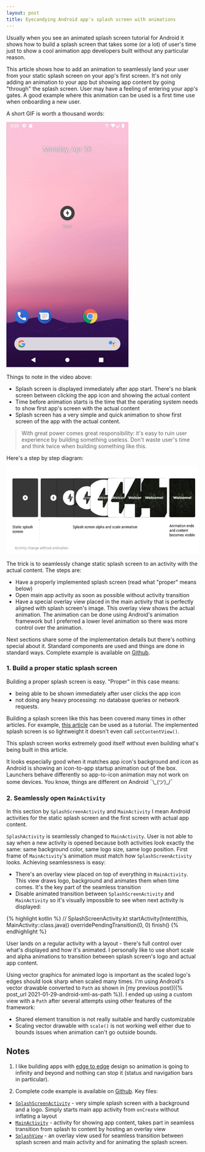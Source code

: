 ```yaml
---
layout: post
title: Eyecandying Android app's splash screen with animations
---
```


Usually when you see an animated splash screen tutorial for Android it shows how to build a splash screen that takes some (or a lot) of user's time just to show a cool animation app developers built without any particular reason.

This article shows how to add an animation to seamlessly land your user from your static splash screen on your app's first screen. It's not only adding an animation to your app but showing app content by going "through" the splash screen. User may have a feeling of entering your app's gates. A good example where this animation can be used is a first time use when onboarding a new user.

A short GIF is worth a thousand words:

![](/assets/android-splash-screen-eyecandy/end-result.gif)

Things to note in the video above:

- Splash screen is displayed immediately after app start. There's no blank screen between clicking the app icon and showing the actual content
- Time before animation starts is the time that the operating system needs to show first app's screen with the actual content
- Splash screen has a very simple and quick animation to show first screen of the app with the actual content.

> With great power comes great responsibility: it's easy to ruin user experience by building something useless. Don't waste user's time and think twice when building something like this.

Here's a step by step diagram:

![](/assets/android-splash-screen-eyecandy/flow.png)

The trick is to seamlessly change static splash screen to an activity with the actual content. The steps are:

- Have a properly implemented splash screen (read what "proper" means below)
- Open main app activity as soon as possible without activity transition
- Have a special overlay view placed in the main activity that is perfectly aligned with splash screen's image. This overlay view shows the actual animation. The animation can be done using Android's animation framework but I preferred a lower level animation so there was more control over the animation.

Next sections share some of the implementation details but there's nothing special about it. Standard components are used and things are done in standard ways. Complete example is available on [Github](https://github.com/aednlaxer/android-splash-screen-to-content-with-animation).

### 1. Build a proper static splash screen

Building a proper splash screen is easy. "Proper" in this case means:

- being able to be shown immediately after user clicks the app icon
- not doing any heavy processing: no database queries or network requests.

Building a splash screen like this has been covered many times in other articles. For example, [this article](https://android.jlelse.eu/right-way-to-create-splash-screen-on-android-e7f1709ba154) can be used as a tutorial. The implemented splash screen is so lightweight it doesn't even call `setContentView()`.

This splash screen works extremely good itself without even building what's being built in this article.

It looks especially good when it matches app icon's background and icon as Android is showing an icon-to-app startup animation out of the box. Launchers behave differently so app-to-icon animation may not work on some devices. You know, things are different on Android ¯\\\_(ツ)\_/¯

### 2. Seamlessly open `MainActivity`

In this section by `SplashScreenActivity` and `MainActivity` I mean Android activities for the static splash screen and the first screen with actual app content.

`SplashActivity` is seamlessly changed to `MainActivity`. User is not able to say when a new activity is opened because both activities look exactly the same: same background color, same logo size, same logo position. First frame of `MainActivity`'s animation must match how `SplashScreenActivity` looks. Achieving seamlessness is easy:

- There's an overlay view placed on top of everything in `MainActivity`. This view draws logo, background and animates them when time comes. It's the key part of the seamless transition
- Disable animated transition between `SplashScreenActivity` and `MainActivity` so it's visually impossible to see when next activity is displayed:

{% highlight kotlin %}
// SplashScreenActivity.kt
startActivity(Intent(this, MainActivity::class.java))
overridePendingTransition(0, 0)
finish()
{% endhighlight %}

User lands on a regular activity with a layout - there's full control over what's displayed and how it's animated. I personally like to use short scale and alpha animations to transition between splash screen's logo and actual app content.

Using vector graphics for animated logo is important as the scaled logo's edges should look sharp when scaled many times. I'm using Android's vector drawable converted to `Path` as shown in [my previous post]({% post_url 2021-01-29-android-xml-as-path %}). I ended up using a custom view with a `Path` after several attempts using other features of the framework:

- Shared element transition is not really suitable and hardly customizable
- Scaling vector drawable with `scale()` is not working well either due to bounds issues when animation can't go outside bounds.

## Notes

1. I like building apps with [edge to edge](https://medium.com/androiddevelopers/gesture-navigation-going-edge-to-edge-812f62e4e83e) design so animation is going to infinity and beyond and nothing can stop it (status and navigation bars in particular).

2. Complete code example is available on [Github](https://github.com/aednlaxer/android-splash-screen-to-content-with-animation).
   Key files:

- [`SplashScreenActivity`](https://github.com/aednlaxer/android-splash-screen-to-content-with-animation/blob/master/app/src/main/java/com/example/splashscreendemo/SplashScreenActivity.kt) - very simple splash screen with a background and a logo. Simply starts main app activity from `onCreate` without inflating a layout
- [`MainActivity`](https://github.com/aednlaxer/android-splash-screen-to-content-with-animation/blob/master/app/src/main/java/com/example/splashscreendemo/MainActivity.kt) - activity for showing app content, takes part in seamless transition from splash to content by hosting an overlay view
- [`SplashView`](https://github.com/aednlaxer/android-splash-screen-to-content-with-animation/blob/master/app/src/main/java/com/example/splashscreendemo/SplashView.kt) - an overlay view used for seamless transition between splash screen and main activity and for animating the splash screen.
